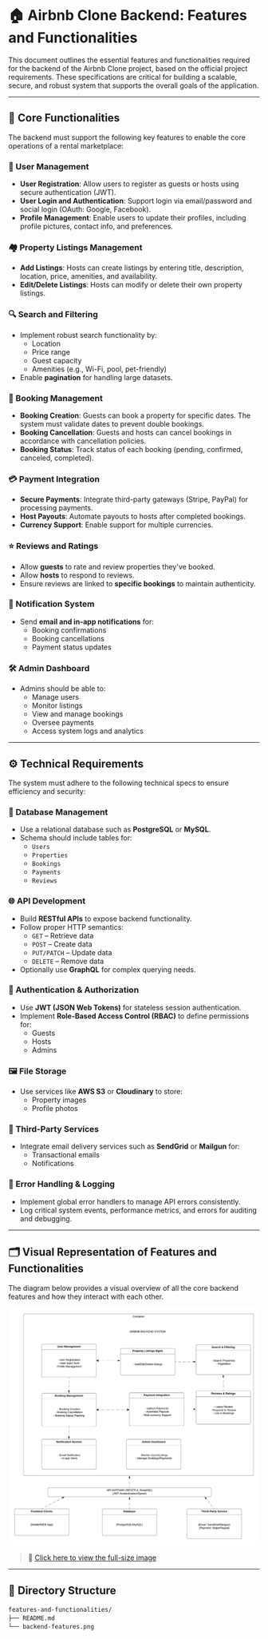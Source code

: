 # 🏠 Airbnb Clone Backend: Features and Functionalities

This document outlines the essential features and functionalities required for the backend of the Airbnb Clone project, based on the official project requirements. These specifications are critical for building a scalable, secure, and robust system that supports the overall goals of the application.

---

## 🔑 Core Functionalities

The backend must support the following key features to enable the core operations of a rental marketplace:

### 👥 User Management
- **User Registration**: Allow users to register as guests or hosts using secure authentication (JWT).
- **User Login and Authentication**: Support login via email/password and social login (OAuth: Google, Facebook).
- **Profile Management**: Enable users to update their profiles, including profile pictures, contact info, and preferences.

### 🏘️ Property Listings Management
- **Add Listings**: Hosts can create listings by entering title, description, location, price, amenities, and availability.
- **Edit/Delete Listings**: Hosts can modify or delete their own property listings.

### 🔍 Search and Filtering
- Implement robust search functionality by:
  - Location
  - Price range
  - Guest capacity
  - Amenities (e.g., Wi-Fi, pool, pet-friendly)
- Enable **pagination** for handling large datasets.

### 📅 Booking Management
- **Booking Creation**: Guests can book a property for specific dates. The system must validate dates to prevent double bookings.
- **Booking Cancellation**: Guests and hosts can cancel bookings in accordance with cancellation policies.
- **Booking Status**: Track status of each booking (pending, confirmed, canceled, completed).

### 💳 Payment Integration
- **Secure Payments**: Integrate third-party gateways (Stripe, PayPal) for processing payments.
- **Host Payouts**: Automate payouts to hosts after completed bookings.
- **Currency Support**: Enable support for multiple currencies.

### ⭐ Reviews and Ratings
- Allow **guests** to rate and review properties they've booked.
- Allow **hosts** to respond to reviews.
- Ensure reviews are linked to **specific bookings** to maintain authenticity.

### 🔔 Notification System
- Send **email and in-app notifications** for:
  - Booking confirmations
  - Booking cancellations
  - Payment status updates

### 🛠️ Admin Dashboard
- Admins should be able to:
  - Manage users
  - Monitor listings
  - View and manage bookings
  - Oversee payments
  - Access system logs and analytics

---

## ⚙️ Technical Requirements

The system must adhere to the following technical specs to ensure efficiency and security:

### 🧱 Database Management
- Use a relational database such as **PostgreSQL** or **MySQL**.
- Schema should include tables for:
  - `Users`
  - `Properties`
  - `Bookings`
  - `Payments`
  - `Reviews`

### 🌐 API Development
- Build **RESTful APIs** to expose backend functionality.
- Follow proper HTTP semantics:
  - `GET` – Retrieve data
  - `POST` – Create data
  - `PUT/PATCH` – Update data
  - `DELETE` – Remove data
- Optionally use **GraphQL** for complex querying needs.

### 🔐 Authentication & Authorization
- Use **JWT (JSON Web Tokens)** for stateless session authentication.
- Implement **Role-Based Access Control (RBAC)** to define permissions for:
  - Guests
  - Hosts
  - Admins

### 🖼️ File Storage
- Use services like **AWS S3** or **Cloudinary** to store:
  - Property images
  - Profile photos

### 📧 Third-Party Services
- Integrate email delivery services such as **SendGrid** or **Mailgun** for:
  - Transactional emails
  - Notifications

### 🧪 Error Handling & Logging
- Implement global error handlers to manage API errors consistently.
- Log critical system events, performance metrics, and errors for auditing and debugging.

---

## 🗂️ Visual Representation of Features and Functionalities

The diagram below provides a visual overview of all the core backend features and how they interact with each other.

![Airbnb Clone Backend Features](./backend-features.png)

> 🔗 [Click here to view the full-size image](./backend-features.png)
---

## 📁 Directory Structure

```bash
features-and-functionalities/
├── README.md      
└── backend-features.png